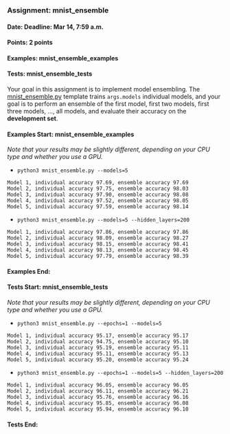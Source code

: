 ### Assignment: mnist_ensemble
#### Date: Deadline: Mar 14, 7:59 a.m.
#### Points: 2 points
#### Examples: mnist_ensemble_examples
#### Tests: mnist_ensemble_tests

Your goal in this assignment is to implement model ensembling.
The [mnist_ensemble.py](https://github.com/ufal/npfl114/tree/master/labs/03/mnist_ensemble.py)
template trains `args.models` individual models, and your goal is to perform
an ensemble of the first model, first two models, first three models, …, all
models, and evaluate their accuracy on the **development set**.

#### Examples Start: mnist_ensemble_examples
_Note that your results may be slightly different, depending on your CPU type and whether you use a GPU._
- `python3 mnist_ensemble.py --models=5`
```
Model 1, individual accuracy 97.69, ensemble accuracy 97.69
Model 2, individual accuracy 97.75, ensemble accuracy 98.03
Model 3, individual accuracy 97.90, ensemble accuracy 98.08
Model 4, individual accuracy 97.52, ensemble accuracy 98.05
Model 5, individual accuracy 97.59, ensemble accuracy 98.14
```
- `python3 mnist_ensemble.py --models=5 --hidden_layers=200`
```
Model 1, individual accuracy 97.86, ensemble accuracy 97.86
Model 2, individual accuracy 98.09, ensemble accuracy 98.27
Model 3, individual accuracy 98.15, ensemble accuracy 98.41
Model 4, individual accuracy 98.13, ensemble accuracy 98.45
Model 5, individual accuracy 97.79, ensemble accuracy 98.39
```
#### Examples End:
#### Tests Start: mnist_ensemble_tests
_Note that your results may be slightly different, depending on your CPU type and whether you use a GPU._
- `python3 mnist_ensemble.py --epochs=1 --models=5`
```
Model 1, individual accuracy 95.17, ensemble accuracy 95.17
Model 2, individual accuracy 94.75, ensemble accuracy 95.10
Model 3, individual accuracy 95.19, ensemble accuracy 95.11
Model 4, individual accuracy 95.11, ensemble accuracy 95.13
Model 5, individual accuracy 95.20, ensemble accuracy 95.24
```
- `python3 mnist_ensemble.py --epochs=1 --models=5 --hidden_layers=200`
```
Model 1, individual accuracy 96.05, ensemble accuracy 96.05
Model 2, individual accuracy 96.11, ensemble accuracy 96.21
Model 3, individual accuracy 95.76, ensemble accuracy 96.16
Model 4, individual accuracy 95.85, ensemble accuracy 96.08
Model 5, individual accuracy 95.94, ensemble accuracy 96.10
```
#### Tests End:
